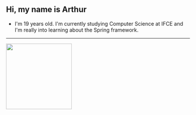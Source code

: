 ## Hi, my name is Arthur

- I'm 19 years old. I'm currently studying Computer Science at IFCE and I'm really into learning about the Spring framework. 
---------------------------------------------------------
<div>
  <a href="https://github.com/arthurqueiroz4">
  <img height="180em" src="https://github-readme-stats.vercel.app/api?username=arthurqueiroz4&count_private=true&show_icons=true&theme=dark"/>
  
</div>

